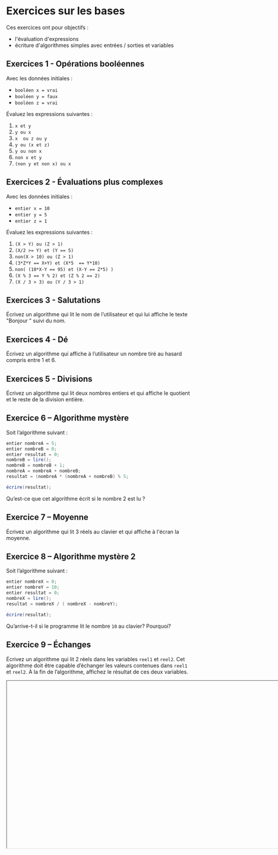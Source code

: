 # Exercices sur les bases

Ces exercices ont pour objectifs :

- l'évaluation d'expressions
- écriture d'algorithmes simples avec entrées / sorties et variables

## Exercices 1 - Opérations booléennes

Avec les données initiales :

- ```booléen x = vrai```
- ```booléen y = faux```
- ```booléen z = vrai```

Évaluez les expressions suivantes :

1. ```x et y```
2. ```y ou x```
3. ```x  ou z ou y```
4. ```y ou (x et z)```
5. ```y ou non x```
6. ```non x et y```
7. ```(non y et non x) ou x```

## Exercices 2 - Évaluations plus complexes

Avec les données initiales :

- ```entier x = 10```
- ```entier y = 5```
- ```entier z = 1```

Évaluez les expressions suivantes :

1. ```(X > Y) ou (Z > 1)```
2. ```(X/2 >= Y) et (Y == 5)```
3. ```non(X > 10) ou (Z > 1)```
4. ```(3*Z*Y == X+Y) et (X*5  == Y*10)```
5. ```non( (10*X-Y == 95) et (X-Y == Z*5) )```
6. ```(X % 3 == Y % 2) et (Z % 2 == 2)```
7. ```(X / 3 > 3) ou (Y / 3 > 1)```

## Exercices 3 - Salutations

Écrivez un algorithme qui lit le nom de l’utilisateur et qui lui affiche le texte "Bonjour " suivi du nom.

## Exercices 4 - Dé

Écrivez un algorithme qui affiche à l’utilisateur un nombre tiré au hasard compris entre 1 et 6.

## Exercices 5 - Divisions

Écrivez un algorithme qui lit deux nombres entiers et qui affiche le quotient et le reste de la division entière.

## Exercice 6 – Algorithme mystère

Soit l’algorithme suivant :

```csharp
entier nombreA = 5;
entier nombreB = 0;
entier resultat = 0;
nombreB = lire();
nombreB = nombreB + 1;
nombreA = nombreA + nombreB;
resultat = (nombreA * (nombreA + nombreB) % 5;

écrire(resultat);
```

Qu’est-ce que cet algorithme écrit si le nombre 2 est lu ?

## Exercice 7 – Moyenne

Écrivez un algorithme qui lit 3 réels au clavier et qui affiche à l'écran la moyenne.

## Exercice 8 – Algorithme mystère 2

Soit l’algorithme suivant :

```csharp
entier nombreX = 0;
entier nombreY = 10;
entier resultat = 0;
nombreX = lire();
resultat = nombreX / ( nombreX - nombreY);

écrire(resultat);
````

Qu’arrive-t-il si le programme lit le nombre ```10``` au clavier? Pourquoi?

## Exercice 9 – Échanges

Écrivez un algorithme qui lit 2 réels dans les variables ```reel1``` et ```reel2```. Cet algorithme doit être capable d’échanger les valeurs contenues dans ```reel1``` et ```reel2```. À la fin de l’algorithme, affichez le résultat de ces deux variables.

<iframe id="myIFrame" src="about:blank" width="1000" height="450" >
</iframe>

<script>
  var url = encodeURIComponent(window.location.origin);
  url = "https://try.dot.net/?fromGist=df44833326fcc575e8169fccb9d41fc7&hostOrigin=" + url;
  document.getElementById("myIFrame").src=url;
</script>


